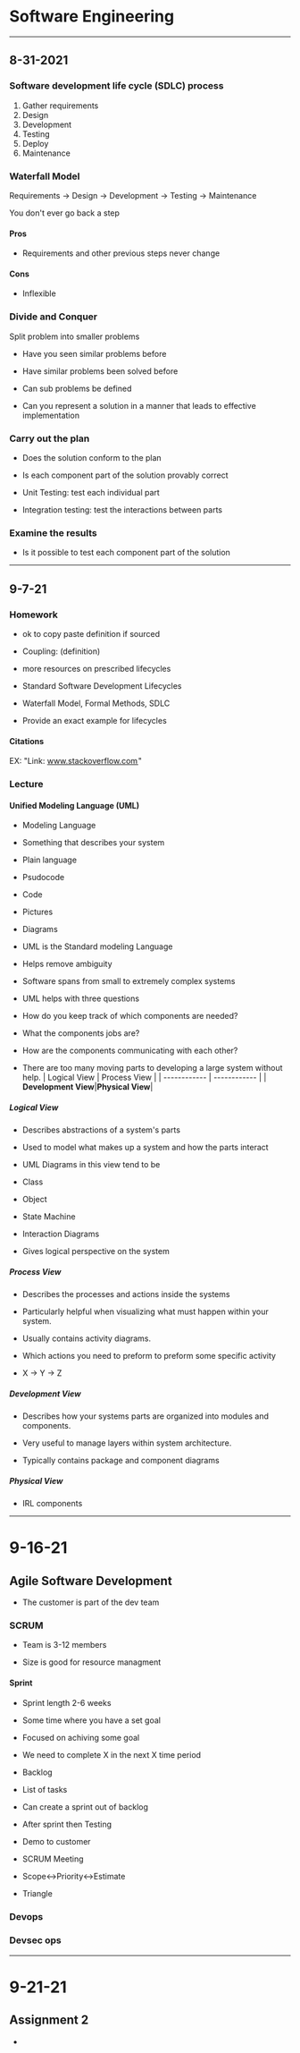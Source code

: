# Software Engineering

----
## 8-31-2021

### Software development life cycle (SDLC) process

1. Gather requirements
2. Design
3. Development
4. Testing
5. Deploy
6. Maintenance

### Waterfall Model
Requirements -> Design -> Development -> Testing -> Maintenance

You don't ever go back a step

#### Pros
* Requirements and other previous steps never change

#### Cons
* Inflexible

### Divide and Conquer

Split problem into smaller problems
* Have you seen similar problems before

* Have similar problems been solved before
* Can sub problems be defined
* Can you represent a solution in a manner that leads to effective implementation

### Carry out the plan
* Does the solution conform to the plan

* Is each component part of the solution provably correct
 * Unit Testing: test each individual part

 * Integration testing: test the interactions between parts

### Examine the results
* Is it possible to test each component part of the solution
---
 ## 9-7-21

 ### Homework
 - ok to copy paste definition if sourced

  - Coupling: (definition)

- more resources on prescribed lifecycles
 - Standard Software Development Lifecycles

 - Waterfall Model, Formal Methods, SDLC
 - Provide an exact example for lifecycles

 #### Citations
 EX: "Link: www.stackoverflow.com‎ "

### Lecture
#### Unified Modeling Language (UML)
- Modeling Language

 - Something that describes your system

 - Plain language
 - Psudocode
 - Code
 - Pictures
 - Diagrams
- UML is the Standard modeling Language
 - Helps remove ambiguity


- Software spans from small to extremely complex systems

- UML helps with three questions
 - How do you keep track of which components are needed?
 - What the components jobs are?

 - How are the components communicating with each other?
- There are too many moving parts to developing a large system without help.
| Logical View | Process View |
| ------------ | ------------ |
| **Development View**|**Physical View**|

##### Logical View
- Describes abstractions of a system's parts

- Used to model what makes up a system and how the parts interact
- UML Diagrams in this view tend to be
 - Class

 - Object
 - State Machine
 - Interaction Diagrams
- Gives logical perspective on the system

##### Process View
- Describes the processes and actions inside the systems
- Particularly helpful when visualizing what must happen within your system.

- Usually contains activity diagrams.
- Which actions you need to preform to preform some specific activity
- X -> Y -> Z

##### Development View
- Describes how your systems parts are organized into modules and components.

- Very useful to manage layers within system architecture.
- Typically contains package and component diagrams

##### Physical View
- IRL components
---
# 9-16-21

## Agile Software Development

- The customer is part of the dev team

### SCRUM

- Team is 3-12 members

 - Size is good for resource managment

#### Sprint
- Sprint length 2-6 weeks

- Some time where you have a set goal
- Focused on achiving some goal
- We need to complete X in the next X time period
- Backlog
 - List of tasks

 - Can create a sprint out of backlog
- After sprint then Testing

- Demo to customer
- SCRUM Meeting

- Scope<->Priority<->Estimate
 - Triangle


### Devops

### Devsec ops

---
# 9-21-21

## Assignment 2

-
